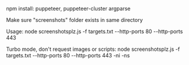 npm install: puppeteer, puppeteer-cluster argparse

Make sure "screenshots" folder exists in same directory

Usage:
node screenshotsplz.js -f targets.txt --http-ports 80 --http-ports 443

Turbo mode, don't request images or scripts:
node screenshotsplz.js -f targets.txt --http-ports 80 --http-ports 443 -ni -ns